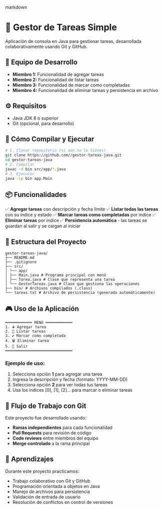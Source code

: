 markdown
# 📝 Gestor de Tareas Simple
Aplicación de consola en Java para gestionar tareas, desarrollada colaborativamente
usando Git y GitHub.
## 👥 Equipo de Desarrollo
- **Miembro 1:** Funcionalidad de agregar tareas
- **Miembro 2:** Funcionalidad de listar tareas
- **Miembro 3:** Funcionalidad de marcar como completadas
- **Miembro 4:** Funcionalidad de eliminar tareas y persistencia en archivo
## ⚙️ Requisitos
- Java JDK 8 o superior
- Git (opcional, para desarrollo)
## 🚀 Cómo Compilar y Ejecutar
```bash
# 1. Clonar repositorio (si aún no lo tienes)
git clone https://github.com//gestor-tareas-java.git
cd gestor-tareas-java
# 2. Compilar
javac -d bin src/app/*.java
# 3. Ejecutar
java -cp bin app.Main
```
## 📦 Funcionalidades
✅ **Agregar tareas** con descripción y fecha límite
✅ **Listar todas las tareas** con su índice y estado
✅ **Marcar tareas como completadas** por índice
✅ **Eliminar tareas** por índice
✅ **Persistencia automática** - las tareas se guardan al salir y se cargan al iniciar
## 📂 Estructura del Proyecto
```
gestor-tareas-java/
├── README.md
├── .gitignore
├── src/
│ └── app/
│ ├── Main.java # Programa principal con menú
│ ├── Tarea.java # Clase que representa una tarea
│ └── GestorTareas.java # Clase que gestiona las operaciones
├── bin/ # Archivos compilados (.class)
└── tareas.txt # Archivo de persistencia (generado automáticamente)
```
## 🎮 Uso de la Aplicación
```
════════════ MENÚ ════════════
1. ➕ Agregar tarea
2. 📄 Listar tareas
3. ✔️ Marcar como completada
4. 🗑️ Eliminar tarea
5. 🚪 Salir
══════════════════════════════
```
### Ejemplo de uso:
1. Selecciona opción **1** para agregar una tarea
2. Ingresa la descripción y fecha (formato: YYYY-MM-DD)
3. Selecciona opción **2** para ver todas tus tareas
4. Usa los índices [0], [1], [2]... para marcar o eliminar tareas
## 🤝 Flujo de Trabajo con Git
Este proyecto fue desarrollado usando:
- **Ramas independientes** para cada funcionalidad
- **Pull Requests** para revisión de código
- **Code reviews** entre miembros del equipo
- **Merge controlado** a la rama principal
## 📖 Aprendizajes
Durante este proyecto practicamos:
- Trabajo colaborativo con Git y GitHub
- Programación orientada a objetos en Java
- Manejo de archivos para persistencia
- Validación de entrada de usuario
- Resolución de conflictos en control de versiones
